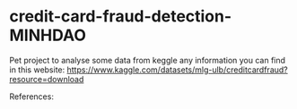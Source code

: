 # credit-card-fraud-detection-MINHDAO
Pet project to analyse some data from keggle
any information you can find in this website:
https://www.kaggle.com/datasets/mlg-ulb/creditcardfraud?resource=download

References:

